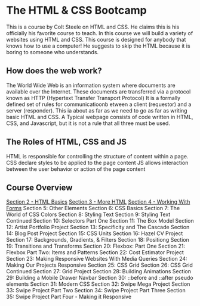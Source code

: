 # The HTML & CSS Bootcamp
This is a course by Colt Steele on HTML and CSS. He claims this is his officially his favorite course to teach. In this course we will build a variety of websites using HTML and CSS. This course is designed for anybody that knows how to use a computer! He suggests to skip the HTML because it is boring to someone who understands. 

## How does the web work?
The World Wide Web is an information system where documents are available over the Internet. These documents are transferred via a protocol known as HTTP (Hypertext Transfer Transport Protocol)
It is a formally defined set of rules for communicatioonb etween a client (requestor) and a server (responder). This ia about as far as we need to go as far as writing basic HTML and CSS.
A Typical webpage consists of code written in HTML, CSS, and Javascript, but it is not a rule that all three must be used.

## The Roles of HTML, CSS and JS
HTML is responsible for controlling the structure of content within a page.
CSS declare styles to be applied to the page content
JS allows interaction between the user behavior or action of the page content

## Course Overview
[Section 2 - HTML Basics](./section-02.md)
[Section 3 - More HTML](./section-03.md)
[Section 4 - Working With Forms](./section-04.md)
Section 5: Other Elements
Section 6: CSS Basics
Section 7: The World of CSS Colors
Section 8: Styling Text
Section 9: Styling Text Continued
Section 10: Selectors Part One
Section 11: The Box Model
Section 12: Artist Portfolio Project
Section 13: Specificity and The Cascade
Section 14: Blog Post Project
Section 15: CSS Units
Section 16: Hazel CV Project
Section 17: Backgrounds, Gradients, & Filters
Section 18: Positiong
Section 19: Transitions and Transforms
Section 20: Flexbox: Part One
Section 21: Flexbox Part Two: Items and Patterns
Section 22: Cost Estimator Project
Section 23: Making Responsive Websites With Media Queries
Section 24: Making Our Projects Responsive
Section 25: CSS Grid 
Section 26: CSS Grid Continued
Section 27: Grid Project
Section 28: Building Animations
Section 29: Building a Mobile Drawer Navbar
Section 30: ::before and ::after pseudo elements
Section 31: Modern CSS
Section 32: Swipe Mega Project
Section 33: Swipe Project Part Two
Section 34: Swipe Project Part Three
Section 35: Swipe Project Part Four - Making it Responsive